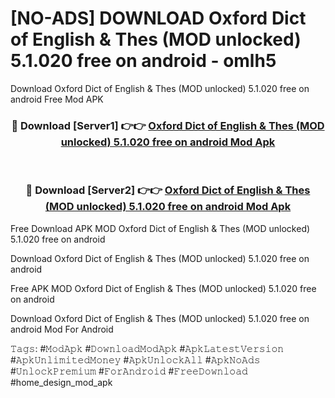 # [NO-ADS] DOWNLOAD Oxford Dict of English & Thes (MOD unlocked) 5.1.020 free on android - omlh5
Download Oxford Dict of English & Thes (MOD unlocked) 5.1.020 free on android Free Mod APK

<div align="center">
<h3>🔴 Download [Server1] 👉👉 <a href="https://apk-comot.site?title=Oxford_Dict_of_English_&_Thes_(MOD_unlocked)_5.1.020_free_on_android">Oxford Dict of English & Thes (MOD unlocked) 5.1.020 free on android Mod Apk</a></h3><br>

<h3>🔴 Download [Server2] 👉👉 <a href="https://apk-comot.site?title=Oxford_Dict_of_English_&_Thes_(MOD_unlocked)_5.1.020_free_on_android">Oxford Dict of English & Thes (MOD unlocked) 5.1.020 free on android Mod Apk</a></h3>
</div>


Free Download APK MOD Oxford Dict of English & Thes (MOD unlocked) 5.1.020 free on android

Download Oxford Dict of English & Thes (MOD unlocked) 5.1.020 free on android 

Free APK MOD Oxford Dict of English & Thes (MOD unlocked) 5.1.020 free on android 

Download Oxford Dict of English & Thes (MOD unlocked) 5.1.020 free on android Mod For Android

𝚃𝚊𝚐𝚜: #𝙼𝚘𝚍𝙰𝚙𝚔 #𝙳𝚘𝚠𝚗𝚕𝚘𝚊𝚍𝙼𝚘𝚍𝙰𝚙𝚔 #𝙰𝚙𝚔𝙻𝚊𝚝𝚎𝚜𝚝𝚅𝚎𝚛𝚜𝚒𝚘𝚗 #𝙰𝚙𝚔𝚄𝚗𝚕𝚒𝚖𝚒𝚝𝚎𝚍𝙼𝚘𝚗𝚎𝚢 #𝙰𝚙𝚔𝚄𝚗𝚕𝚘𝚌𝚔𝙰𝚕𝚕 #𝙰𝚙𝚔𝙽𝚘𝙰𝚍𝚜 #𝚄𝚗𝚕𝚘𝚌𝚔𝙿𝚛𝚎𝚖𝚒𝚞𝚖 #𝙵𝚘𝚛𝙰𝚗𝚍𝚛𝚘𝚒𝚍 #𝙵𝚛𝚎𝚎𝙳𝚘𝚠𝚗𝚕𝚘𝚊𝚍 #home_design_mod_apk
